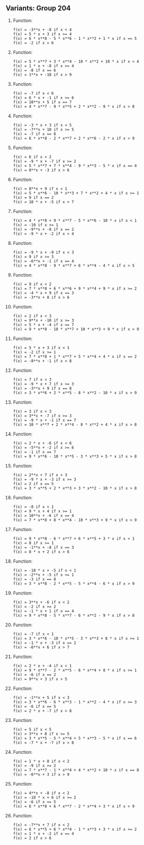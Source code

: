 Variants: Group 204
---

1. Function:
    ```
    f(x) = -3**x + -8 if x < 4
    f(x) = 5 * x + 3 if x >= 4
    f(x) = 6 * x**8 - 5 * x**6 - 1 * x**2 + 1 * x if x == 5
    f(x) = -2 if x > 6
    ```
2. Function:
    ```
    f(x) = 5 * x**7 + 3 * x**4 - 10 * x**2 + 10 * x if x < 4
    f(x) = 1 * x + -8 if x >= 4
    f(x) = -8 if x == 6
    f(x) = 1**x + -10 if x > 9
    ```
3. Function:
    ```
    f(x) = -7 if x < 6
    f(x) = 6 * x + -1 if x >= 6
    f(x) = 10**x + 5 if x == 7
    f(x) = 4 * x**7 - 9 * x**5 + 2 * x**2 - 9 * x if x > 8
    ```
4. Function:
    ```
    f(x) = -3 * x + 3 if x < 5
    f(x) = -7**x + 10 if x >= 5
    f(x) = -7 if x == 8
    f(x) = 6 * x**8 - 2 * x**7 + 2 * x**6 - 2 * x if x > 9
    ```
5. Function:
    ```
    f(x) = 6 if x < 2
    f(x) = -9 * x + -7 if x >= 2
    f(x) = 5 * x**7 + 7 * x**4 - 9 * x**3 - 5 * x if x == 4
    f(x) = 8**x + -3 if x > 6
    ```
6. Function:
    ```
    f(x) = 8**x + 9 if x < 1
    f(x) = 5 * x**6 - 10 * x**3 + 7 * x**2 + 4 * x if x >= 1
    f(x) = 9 if x == 2
    f(x) = 10 * x + -5 if x > 7
    ```
7. Function:
    ```
    f(x) = 4 * x**8 + 9 * x**7 - 5 * x**6 - 10 * x if x < 1
    f(x) = -10 if x >= 1
    f(x) = -9**x + -8 if x == 2
    f(x) = -9 * x + -2 if x > 4
    ```
8. Function:
    ```
    f(x) = -9 * x + -9 if x < 3
    f(x) = 9 if x >= 3
    f(x) = -6**x + -1 if x == 4
    f(x) = 4 * x**8 - 9 * x**7 + 6 * x**4 - 4 * x if x > 5
    ```
9. Function:
    ```
    f(x) = 9 if x < 2
    f(x) = 7 * x**8 + 6 * x**6 + 9 * x**4 + 9 * x if x >= 2
    f(x) = -4 * x + 9 if x == 3
    f(x) = -3**x + 8 if x > 6
    ```
10. Function:
    ```
    f(x) = 2 if x < 3
    f(x) = 9**x + -10 if x >= 3
    f(x) = 5 * x + -4 if x == 7
    f(x) = 9 * x**8 - 10 * x**7 + 10 * x**3 + 9 * x if x > 9
    ```
11. Function:
    ```
    f(x) = 5 * x + 3 if x < 1
    f(x) = -2 if x >= 1
    f(x) = 7 * x**8 + 1 * x**7 + 5 * x**4 + 4 * x if x == 2
    f(x) = -8**x + -1 if x > 8
    ```
12. Function:
    ```
    f(x) = 7 if x < 3
    f(x) = -9 * x + 7 if x >= 3
    f(x) = -3**x + 9 if x == 8
    f(x) = 3 * x**6 + 2 * x**5 - 8 * x**2 - 10 * x if x > 9
    ```
13. Function:
    ```
    f(x) = 3 if x < 3
    f(x) = 3**x + -7 if x >= 3
    f(x) = -9 * x + -1 if x == 7
    f(x) = 10 * x**7 + 2 * x**4 - 8 * x**2 + 4 * x if x > 8
    ```
14. Function:
    ```
    f(x) = 2 * x + -6 if x < 6
    f(x) = -5**x + -2 if x >= 6
    f(x) = -1 if x == 7
    f(x) = 9 * x**6 - 10 * x**5 - 3 * x**3 + 5 * x if x > 8
    ```
15. Function:
    ```
    f(x) = 2**x + 7 if x < 3
    f(x) = -9 * x + -3 if x >= 3
    f(x) = 2 if x == 5
    f(x) = 3 * x**5 + 2 * x**3 + 3 * x**2 - 10 * x if x > 8
    ```
16. Function:
    ```
    f(x) = -8 if x < 1
    f(x) = 9 * x + 4 if x >= 1
    f(x) = 10**x + -6 if x == 4
    f(x) = 7 * x**8 + 8 * x**4 - 10 * x**3 + 9 * x if x > 9
    ```
17. Function:
    ```
    f(x) = 9 * x**8 - 6 * x**7 + 6 * x**5 + 3 * x if x < 1
    f(x) = 8 if x >= 1
    f(x) = -1**x + -8 if x == 3
    f(x) = 8 * x + 2 if x > 6
    ```
18. Function:
    ```
    f(x) = -10 * x + -5 if x < 1
    f(x) = -2**x + -5 if x >= 1
    f(x) = -3 if x == 8
    f(x) = 3 * x**8 - 2 * x**5 - 5 * x**4 - 6 * x if x > 9
    ```
19. Function:
    ```
    f(x) = 3**x + -6 if x < 2
    f(x) = -2 if x >= 2
    f(x) = -1 * x + 1 if x == 4
    f(x) = 9 * x**8 - 5 * x**7 - 6 * x**2 - 9 * x if x > 8
    ```
20. Function:
    ```
    f(x) = -7 if x < 1
    f(x) = 3 * x**6 - 10 * x**5 - 3 * x**3 + 8 * x if x >= 1
    f(x) = -1 * x + -3 if x == 2
    f(x) = -6**x + 6 if x > 7
    ```
21. Function:
    ```
    f(x) = 2 * x + -4 if x < 1
    f(x) = 9 * x**7 - 2 * x**5 - 6 * x**4 + 8 * x if x >= 1
    f(x) = -6 if x == 2
    f(x) = 9**x + 3 if x > 5
    ```
22. Function:
    ```
    f(x) = -1**x + 5 if x < 3
    f(x) = 3 * x**6 - 6 * x**3 - 1 * x**2 - 4 * x if x >= 3
    f(x) = -6 if x == 5
    f(x) = 2 * x + -7 if x > 8
    ```
23. Function:
    ```
    f(x) = 5 if x < 5
    f(x) = 3**x + 8 if x >= 5
    f(x) = 3 * x**5 - 5 * x**4 + 5 * x**3 - 5 * x if x == 6
    f(x) = -7 * x + -7 if x > 8
    ```
24. Function:
    ```
    f(x) = 1 * x + 8 if x < 2
    f(x) = -9 if x >= 2
    f(x) = 7 * x**7 - 1 * x**4 + 4 * x**2 + 10 * x if x == 8
    f(x) = -6**x + 3 if x > 9
    ```
25. Function:
    ```
    f(x) = 4**x + -8 if x < 2
    f(x) = -10 * x + 6 if x >= 2
    f(x) = -6 if x == 5
    f(x) = 6 * x**8 + 6 * x**7 - 2 * x**4 + 3 * x if x > 9
    ```

26. Function:
    ```
    f(x) = -7**x + 7 if x < 2
    f(x) = 6 * x**5 + 6 * x**4 - 1 * x**3 + 3 * x if x >= 2
    f(x) = 1 * x + -2 if x == 4
    f(x) = 2 if x > 6
    ```
 